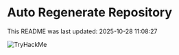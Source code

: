 # Auto Regenerate Repository

This README was last updated: 2025-10-28 11:08:27

 ![TryHackMe](https://tryhackme.com/badge/533634)